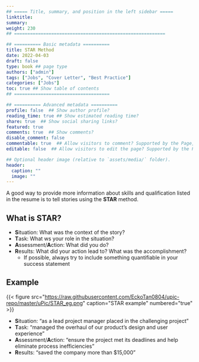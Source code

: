 ```yaml
---
## ===== Title, summary, and position in the left sidebar =====
linktitle: 
summary: 
weight: 230
## =========================================================

## ========== Basic metadata ==========
title: STAR Method
date: 2022-04-03
draft: false
type: book ## page type
authors: ["admin"]
tags: ["Jobs", "Cover Letter", "Best Practice"]
categories: ["Jobs"]
toc: true ## Show table of contents
## ====================================

## ========== Advanced metadata ========== 
profile: false  ## Show author profile?
reading_time: true ## Show estimated reading time?
share: true  ## Show social sharing links?
featured: true
comments: true  ## Show comments?
disable_comment: false
commentable: true  ## Allow visitors to comment? Supported by the Page, Post, and Book content types.
editable: false  ## Allow visitors to edit the page? Supported by the Page, Post, and Book content types.

## Optional header image (relative to `assets/media/` folder).
header:
  caption: ""
  image: ""
---
```


A good way to provide more information about skills and qualification listed in the resume is to tell stories using the **STAR** method.

## What is STAR?

- **S**ituation: What was the context of the story?
- **T**ask: What ws your role in the situation?
- **A**ssessment/**A**ction: What did you do?
- **R**esults: What did your action lead to? What was the accomplishment?
  - If possible, always try to include something quantifiable in your success statement

## Example

{{< figure src="https://raw.githubusercontent.com/EckoTan0804/upic-repo/master/uPic/STAR_eg.png" caption="STAR example" numbered="true" >}}

- **S**ituation: “as a lead project manager placed in the challenging project”
- **T**ask: “managed the overhaul of our product’s design and user experience”
- **A**ssessment/**A**ction: “ensure the project met its deadlines and help eliminate process inefficiencies”
- **R**esults: “saved the company more than $15,000”